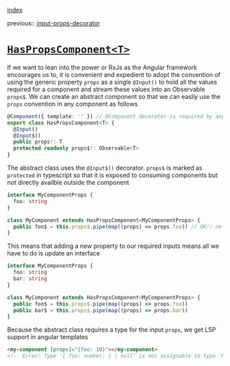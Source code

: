 [index](./index.md)

previous:: [input-props-decorator](./input-props-decorator.md)

# [`HasPropsComponent<T>`](https://github.com/matttelliott/nx-ngx-bs/blob/master/libs/ngx-observable-components/src/lib/component-with-props.component.ts)

If we want to lean into the power or RxJs as the Angular framework encourages
us to, it is convenient and expedient to adopt the convention of using the
generic property `props` as a single `@Input()` to hold all the values required
for a component and stream these values into an Observable `props$`. We can
create an abstract component so that we can easliy use the `props` convention
in any component as follows

```typescript
@Component({ template: '' }) // @Component decorator is required by angular for @Input decorator
export class HasPropsComponent<T> {
  @Input()
  @Input$()
  public props!: T
  protected readonly props$!: Observable<T>
}
```

The abstract class uses the `@Input$()` decorator. `props$` is marked as
`protected` in typescript so that it is exposed to consuming components but not
directly availble outside the component

```typescript
interface MyComponentProps {
  foo: string
}

class MyComponent extends HasPropsComponent<MyComponentProps> {
  public foo$ = this.props$.pipe(map((props) => props.foo)) // OK!! no more setup needed
}
```

This means that adding a new property to our required inputs means all we have
to do is update an interface

```typescript
interface MyComponentProps {
  foo: string
  bar: string
}

class MyComponent extends HasPropsComponent<MyComponentProps> {
  public foo$ = this.props$.pipe(map((props) => props.foo))
  public bar$ = this.props$.pipe(map((props) => props.bar))
}
```

Because the abstract class requires a type for the input `props`, we get LSP
support in angular templates

```html
<my-component [props]="{foo: 10}"></my-component>
<!-- Error: Type '{ foo: number; } | null' is not assignable to type 'MyComponentProps'.  Type '{ foo: number; }' is not assignable to type '{foo: string; }' -->
```
